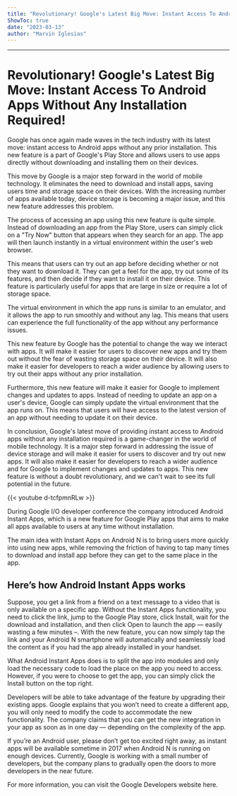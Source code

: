 ```yaml
---
title: "Revolutionary! Google's Latest Big Move: Instant Access To Android Apps Without Any Installation Required!"
ShowToc: true 
date: "2023-03-13"
author: "Marvin Iglesias"
---
```

*****
# Revolutionary! Google's Latest Big Move: Instant Access To Android Apps Without Any Installation Required!

Google has once again made waves in the tech industry with its latest move: instant access to Android apps without any prior installation. This new feature is a part of Google's Play Store and allows users to use apps directly without downloading and installing them on their devices. 

This move by Google is a major step forward in the world of mobile technology. It eliminates the need to download and install apps, saving users time and storage space on their devices. With the increasing number of apps available today, device storage is becoming a major issue, and this new feature addresses this problem. 

The process of accessing an app using this new feature is quite simple. Instead of downloading an app from the Play Store, users can simply click on a "Try Now" button that appears when they search for an app. The app will then launch instantly in a virtual environment within the user's web browser. 

This means that users can try out an app before deciding whether or not they want to download it. They can get a feel for the app, try out some of its features, and then decide if they want to install it on their device. This feature is particularly useful for apps that are large in size or require a lot of storage space. 

The virtual environment in which the app runs is similar to an emulator, and it allows the app to run smoothly and without any lag. This means that users can experience the full functionality of the app without any performance issues. 

This new feature by Google has the potential to change the way we interact with apps. It will make it easier for users to discover new apps and try them out without the fear of wasting storage space on their device. It will also make it easier for developers to reach a wider audience by allowing users to try out their apps without any prior installation. 

Furthermore, this new feature will make it easier for Google to implement changes and updates to apps. Instead of needing to update an app on a user's device, Google can simply update the virtual environment that the app runs on. This means that users will have access to the latest version of an app without needing to update it on their device. 

In conclusion, Google's latest move of providing instant access to Android apps without any installation required is a game-changer in the world of mobile technology. It is a major step forward in addressing the issue of device storage and will make it easier for users to discover and try out new apps. It will also make it easier for developers to reach a wider audience and for Google to implement changes and updates to apps. This new feature is without a doubt revolutionary, and we can't wait to see its full potential in the future.

{{< youtube d-tcfpmnRLw >}} 



During Google I/O developer conference the company introduced Android Instant Apps, which is a new feature for Google Play apps that aims to make all apps available to users at any time without installation.
 
The main idea with Instant Apps on Android N is to bring users more quickly into using new apps, while removing the friction of having to tap many times to download and install app before they can get to the same place in the app.
 
## Here’s how Android Instant Apps works
 
Suppose, you get a link from a friend on a text message to a video that is only available on a specific app. Without the Instant Apps functionality, you need to click the link, jump to the Google Play store, click Install, wait for the download and installation, and then click Open to launch the app — easily wasting a few minutes –. With the new feature, you can now simply tap the link and your Android N smartphone will automatically and seamlessly load the content as if you had the app already installed in your handset.
 
What Android Instant Apps does is to split the app into modules and only load the necessary code to load the place on the app you need to access. However, if you were to choose to get the app, you can simply click the Install button on the top right.
 
Developers will be able to take advantage of the feature by upgrading their existing apps. Google explains that you won’t need to create a different app, you will only need to modify the code to accommodate the new functionality. The company claims that you can get the new integration in your app as soon as in one day — depending on the complexity of the app.
 
If you’re an Android user, please don’t get too excited right away, as instant apps will be available sometime in 2017 when Android N is running on enough devices. Currently, Google is working with a small number of developers, but the company plans to gradually open the doors to more developers in the near future.
 
For more information, you can visit the Google Developers website here. 




